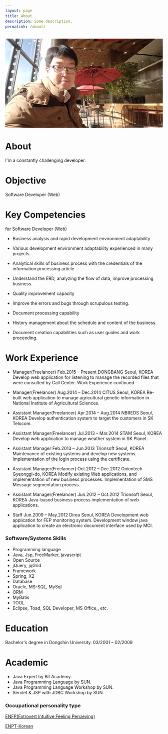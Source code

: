```yaml
---
layout: page
title: About
description: Some description.
permalink: /about/
---
```


<img itemprop="image" class="img-rounded" src="/assets/img/author/about_cremazer.jpg" alt="Cremazer">

# About

I'm a constantly challenging developer.

# Objective

Software Developer (Web)

# Key Competencies
for Software Developer (Web)

- Business analysis and rapid development environment adaptability
 - Various development environment adaptability experienced in many projects.
 - Analytical skills of business process with the credentials of the information processing article.
 - Understand the ERD, analyzing the flow of data, improve processing business.

- Quality improvement capacity
 - Improve the errors and bugs through scrupulous testing.

- Document processing capability
 - History management about the schedule and content of the business.
 - Document creation capabilities such as user guides and work proceeding.

# Work Experience

- Manager(Freelancer)
Feb.2015 – Present
DONGBANG      Seoul, KOREA 
Develop web application for listening to manage the recorded files that were consulted by Call Center.
Work Experience continued

- Manager(Freelancer)
Aug.2014 – Dec.2014
CITUS      Seoul, KOREA 
Re-built web application to manage agricultural genetic information in National Institute of Agricultural Sciences.

- Assistant Manager(Freelancer)
Apr.2014 – Aug.2014
NBREDS      Seoul, KOREA 
Develop authentication system to target the customers in SK Telocom.

- Assistant Manager(Freelancer)
Jul.2013 – Mar.2014
STAM      Seoul, KOREA 
Develop web application to manage weather system in SK Planet.

- Assistant Manager 
Feb.2013 – Jun.2013
Trionsoft      Seoul, KOREA
Maintenance of existing systems and develop new systems. Implementation of the login process using the certificate.

- Assistant Manager(Freelancer)
Oct.2012 – Dec.2012
Oniontech      Gyeonggi-do, KOREA
Modify existing Web applications, and implementation of new business processes. Implementation of SMS Message segmentation process.

- Assistant Manager(Freelancer)
Jun.2012 – Oct.2012
Trionsoft      Seoul, KOREA
Java-based business process implementation of web applications.

- Staff 
Jun.2009 – May.2012
Direa      Seoul, KOREA
Development web application for FEP monitoring system. Development window java application to create an electronic document interface used by MCI.

### Software/Systems Skills

- Programming language
 - Java, Jsp, FreeMarker, javascript
- Open Source
 - jQuery, jqGrid
- Framework
 - Spring, X2
- Database
 - Oracle, MS-SQL, MySql
- ORM
 - MyBatis
- TOOL
 - Eclipse, Toad, SQL Developer, MS Office,, etc.

# Education

Bachelor's degree in Dongshin University.
03/2001 – 02/2009


# Academic

- Java Expert by Bit Academy.
- Java Programming Language by SUN.
- Java Programming Language Workshop by SUN.
- Servlet & JSP with JDBC Workshop by SUN.

### Occupational personality type

[ENFP(Extrovert Intuitive Feeling Percieving)](https://www.urbandictionary.com/define.php?term=ENFP)

[ENPT-Korean](https://www.16personalities.com/ko/%EC%84%B1%EA%B2%A9%EC%9C%A0%ED%98%95-enfp)
